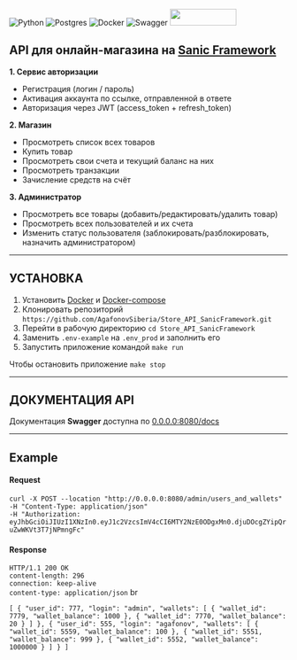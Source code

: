 

![Python](https://img.shields.io/badge/python-3670A0?style=for-the-badge&logo=python&logoColor=ffdd54)
![Postgres](https://img.shields.io/badge/postgres-%23316192.svg?style=for-the-badge&logo=postgresql&logoColor=white)
![Docker](https://img.shields.io/badge/docker-%230db7ed.svg?style=for-the-badge&logo=docker&logoColor=white)
![Swagger](https://img.shields.io/badge/-Swagger-%23Clojure?style=for-the-badge&logo=swagger&logoColor=white)
<img src="https://raw.githubusercontent.com/sanic-org/sanic-assets/master/png/sanic-framework-logo-400x97.png" width="120" height="30">

## API для онлайн-магазина на <a href="https://sanic.dev/en/">Sanic Framework</a>
**1. Сервис авторизации**
* Регистрация (логин / пароль)
* Активация аккаунта по ссылке, отправленной в ответе
* Авторизация через JWT (access_token + refresh_token)

**2. Магазин**
* Просмотреть список всех товаров
* Купить товар
* Просмотреть свои счета и текущий баланс на них
* Просмотреть транзакции
* Зачисление средств на счёт

**3. Администратор**
* Просмотреть все товары (добавить/редактировать/удалить товар)
* Просмотреть всех пользователей и их счета
* Изменить статус пользователя (заблокировать/разблокировать, назначить администратором)
________________________________________________________________
## УСТАНОВКА
<ol>
    <li>Установить <a href="https://docs.docker.com/">Docker</a> и <a href="https://docs.docker.com/compose/">Docker-compose</a>
    <li>Клонировать репозиторий <code>https://github.com/AgafonovSiberia/Store_API_SanicFramework.git</code>
    <li>Перейти в рабочую директорию <code>cd Store_API_SanicFramework</code>
    <li>Заменить <code>.env-example</code> на <code>.env_prod</code> и заполнить его
    <li>Запустить приложение командой <code>make run</code>
  </ol>
Чтобы остановить приложение <code>make stop</code>

________________________________________________________________

## ДОКУМЕНТАЦИЯ API
Документация <b>Swagger</b> доступна по <a href="http://0.0.0.0:8080/docs">0.0.0.0:8080/docs</a>
___________________________________________________________________
## Example
#### Request
` curl -X POST --location "http://0.0.0.0:8080/admin/users_and_wallets" `
<br>
`-H "Content-Type: application/json"`
<br>
`-H "Authorization: eyJhbGciOiJIUzI1XNzIn0.eyJ1c2VzcsImV4cCI6MTY2NzE0ODgxMn0.djuDOcgZYipQruZwWKVt3T7jNPmngFc" `

#### Response

`HTTP/1.1 200 OK`
<br>
`content-length: 296`
<br>
`connection: keep-alive`
<br>
`content-type: application/json`
br

`[
  {
    "user_id": 777,
    "login": "admin",
    "wallets": [
      {
        "wallet_id": 7779,
        "wallet_balance": 1000
      },
      {
        "wallet_id": 7770,
        "wallet_balance": 20
      }
    ]
  },
  {
    "user_id": 555,
    "login": "agafonov",
    "wallets": [
      {
        "wallet_id": 5559,
        "wallet_balance": 100
      },
      {
        "wallet_id": 5551,
        "wallet_balance": 999
      },
      {
        "wallet_id": 5552,
        "wallet_balance": 1000000
      }
    ]
  }
] `

